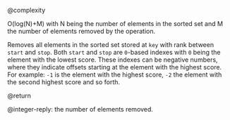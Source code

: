 @complexity

O(log(N)+M) with N being the number of elements in the sorted set and M the
number of elements removed by the operation.

Removes all elements in the sorted set stored at `key` with rank between
`start` and `stop`.  Both `start` and `stop` are `0`-based indexes with `0`
being the element with the lowest score. These indexes can be negative numbers,
where they indicate offsets starting at the element with the highest score. For
example: `-1` is the element with the highest score, `-2` the element with the
second highest score and so forth.

@return

@integer-reply: the number of elements removed.

